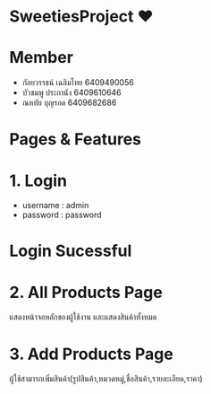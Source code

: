 # SweetiesProject  ♥
# Member
- กัลยวรรธน์ เฉลิมไทย 6409490056
- บัวชมพู	ประถานัง	6409610646
- ณหทัย	บุญรอด	6409682686
# Pages & Features
# 1. Login
- username : admin
- password : password
# Login Sucessful
# 2. All Products Page
แสดงหน้าจอหลักของผู้ใช้งาน และแสดงสินค้าทั้งหมด
# 3. Add Products Page
ผู้ใช้สามารถเพิ่มสินค้า(รูปสินค้า,หมวดหมู่,ชื่อสินค้า,รายละเอียด,ราคา)
